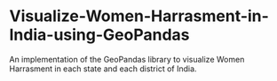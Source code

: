 # Visualize-Women-Harrasment-in-India-using-GeoPandas
An implementation of the GeoPandas library to visualize Women Harrasment in each state and each district of India.
